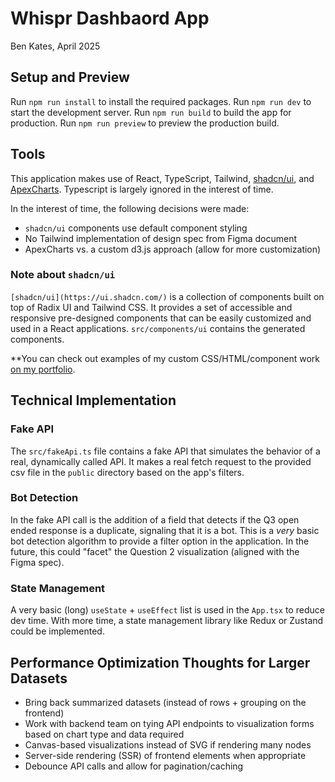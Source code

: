 # Whispr Dashbaord App

Ben Kates, April 2025

## Setup and Preview

Run `npm run install` to install the required packages.
Run `npm run dev` to start the development server.
Run `npm run build` to build the app for production.
Run `npm run preview` to preview the production build.

## Tools

This application makes use of React, TypeScript, Tailwind, [shadcn/ui](https://ui.shadcn.com/), and [ApexCharts](https://apexcharts.com/react-chart-demos/). Typescript is largely ignored in the interest of time.

In the interest of time, the following decisions were made:

- `shadcn/ui` components use default component styling
- No Tailwind implementation of design spec from Figma document
- ApexCharts vs. a custom d3.js approach (allow for more customization)

### Note about `shadcn/ui`

`[shadcn/ui](https://ui.shadcn.com/)` is a collection of components built on top of Radix UI and Tailwind CSS. It provides a set of accessible and responsive pre-designed components that can be easily customized and used in a React applications. `src/components/ui` contains the generated components.

\*\*You can check out examples of my custom CSS/HTML/component work [on my portfolio](https://benkates.com/).

## Technical Implementation

### Fake API

The `src/fakeApi.ts` file contains a fake API that simulates the behavior of a real, dynamically called API. It makes a real fetch request to the provided csv file in the `public` directory based on the app's filters.

### Bot Detection

In the fake API call is the addition of a field that detects if the Q3 open ended response is a duplicate, signaling that it is a bot. This is a _very_ basic bot detection algorithm to provide a filter option in the application. In the future, this could "facet" the Question 2 visualization (aligned with the Figma spec).

### State Management

A very basic (long) `useState` + `useEffect` list is used in the `App.tsx` to reduce dev time. With more time, a state management library like Redux or Zustand could be implemented.

## Performance Optimization Thoughts for Larger Datasets

- Bring back summarized datasets (instead of rows + grouping on the frontend)
- Work with backend team on tying API endpoints to visualization forms based on chart type and data required
- Canvas-based visualizations instead of SVG if rendering many nodes
- Server-side rendering (SSR) of frontend elements when appropriate
- Debounce API calls and allow for pagination/caching
